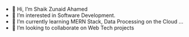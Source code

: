 - 👋 Hi, I’m Shaik Zunaid Ahamed
- 👀 I’m interested in Software Development.
- 🌱 I’m currently learning MERN Stack, Data Processing on the Cloud ...
- 🧩 I’m looking to collaborate on Web Tech projects

<!---
shaikahamed/shaikahamed is a ✨ special ✨ repository because its `README.md` (this file) appears on your GitHub profile.
You can click the Preview link to take a look at your changes.
--->
